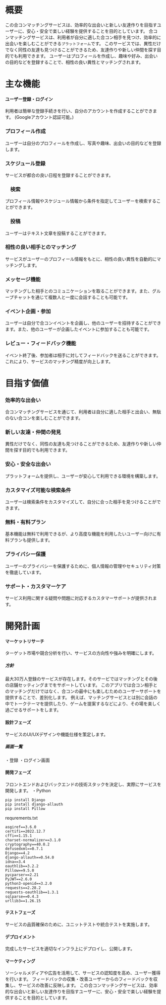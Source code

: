 # 概要
この合コンマッチングサービスは、効率的な出会いと新しい友達作りを目指すユーザーに、安心・安全で楽しい経験を提供することを目的としています。
合コンマッチングサービスは、利用者が自分に適した合コン相手を見つけ、効率的に出会いを楽しむことができる`プラットフォーム`です。
このサービスでは、異性だけでなく同性の友達も見つけることができるため、友達作りや新しい仲間を探す目的でも利用できます。
ユーザーはプロフィールを作成し、趣味や好み、出会いの目的などを登録することで、相性の良い異性とマッチングされます。

# 主な機能
#### ユーザー登録・ログイン
利用者は簡単な登録手続きを行い、自分のアカウントを作成することができます。
(Googleアカウント認証可能。)

### プロフィール作成
ユーザーは自分のプロフィールを作成し、写真や趣味、出会いの目的などを登録します。

### スケジュール登録
サービスが都合の良い日程を登録することができます。

### 　検索
プロフィール情報やスケジュール情報から条件を指定してユーザーを検索することができます。

### 　投稿
ユーザーはテキスト文章を投稿することができます。

### 相性の良い相手とのマッチング
サービスがユーザーのプロフィール情報をもとに、相性の良い異性を自動的にマッチングします。

### メッセージ機能
マッチングした相手とのコミュニケーションを取ることができます。また、グループチャットを通じて複数人と一度に会話することも可能です。

### イベント企画・参加
ユーザーは自分で合コンイベントを企画し、他のユーザーを招待することができます。また、他のユーザーが企画したイベントに参加することも可能です。

### レビュー・フィードバック機能
イベント終了後、参加者は相手に対してフィードバックを送ることができます。これにより、サービスのマッチング精度が向上します。

# 目指す価値
### 効率的な出会い
合コンマッチングサービスを通じて、利用者は自分に適した相手と出会い、無駄のない合コンを楽しむことができます。

### 新しい友達・仲間の発見
異性だけでなく、同性の友達も見つけることができるため、友達作りや新しい仲間を探す目的でも利用できます。

### 安心・安全な出会い
プラットフォームを提供し、ユーザーが安心して利用できる環境を構築します。

### カスタマイズ可能な検索条件
ユーザーは検索条件をカスタマイズして、自分に合った相手を見つけることができます。

### 無料・有料プラン
基本機能は無料で利用できるが、より高度な機能を利用したいユーザー向けに有料プランも提供します。

### プライバシー保護
ユーザーのプライバシーを保護するために、個人情報の管理やセキュリティ対策を徹底しています。

### サポート・カスタマーケア
サービス利用に関する疑問や問題に対応するカスタマーサポートが提供されます。

# 開発計画
#### マーケットリサーチ
ターゲット市場や競合分析を行い、サービスの方向性や強みを明確にします。

##### 方針
最大30万人登録のサービスが存在します。そのサービではマッチングとその後の店舗セッティングまでをサポートしています。
このアプリでは合コン相手とのマッチングだけではなく、合コンの最中にも楽しむためのユーザーサポートを提供することで、差別化します。
例えば、マッチングサービスとは別に会話の中でトークテーマを提供したり、ゲームを提案するなどにより、その場を楽しく過ごせるサポートをします。

#### 設計フェーズ
サービスのUI/UXデザインや機能仕様を策定します。

##### 画面一覧
・登録
・ログイン画面

#### 開発フェーズ
フロントエンドおよびバックエンドの技術スタックを決定し、実際にサービスを開発します。
・Python
```
pip install Django
pip install django-allauth
pip install Pillow
```
requrements.txt
```
asgiref==3.6.0
certifi==2022.12.7
cffi==1.15.1
charset-normalizer==3.1.0
cryptography==40.0.2
defusedxml==0.7.1
Django==4.2
django-allauth==0.54.0
idna==3.4
oauthlib==3.2.2
Pillow==9.5.0
pycparser==2.21
PyJWT==2.6.0
python3-openid==3.2.0
requests==2.28.2
requests-oauthlib==1.3.1
sqlparse==0.4.3
urllib3==1.26.15

```
#### テストフェーズ
サービスの品質確保のために、ユニットテストや統合テストを実施します。

#### デプロイメント
完成したサービスを適切なインフラ上にデプロイし、公開します。

#### マーケティング
ソーシャルメディアや広告を活用して、サービスの認知度を高め、ユーザー獲得を行います。
フィードバックの収集・改善ユーザーからのフィードバックを収集し、サービスの改善に反映します。
この合コンマッチングサービスは、効率的な出会いと新しい友達作りを目指すユーザーに、安心・安全で楽しい経験を提供することを目的としています。